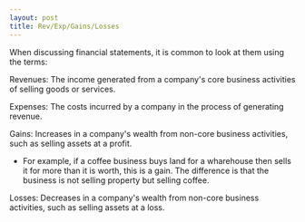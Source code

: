 ```yaml
---
layout: post
title: Rev/Exp/Gains/Losses
---
```



When discussing financial statements, it is common to look at them using the terms:  

Revenues: The income generated from a company's core business activities of selling goods or services.

Expenses: The costs incurred by a company in the process of generating revenue.

Gains: Increases in a company's wealth from non-core business activities, such as selling assets at a profit. 
   - For example, if a coffee business buys land for a wharehouse then sells it for more than it is worth, this is a gain. The difference is that the business is not selling property but selling coffee. 

Losses: Decreases in a company's wealth from non-core business activities, such as selling assets at a loss.


